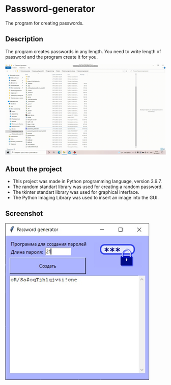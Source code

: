 # Password-generator
The program for creating passwords.

## Description
The program creates passwords in any length. You need to write length of password and the program create it for you.

![Gif Password generator ](https://github.com/P-Konstantin/Password-generator/blob/master/readme_assets/password_generator.gif)

## About the project
* This project was made in Python programming language, version 3.9.7.
* The random standart library was used for creating a random password.
* The tkinter standart library was used for graphical interface.
* The Python Imaging Library was used to insert an image into the GUI.

## Screenshot

![Image Password generator](https://github.com/P-Konstantin/Password-generator/blob/master/readme_assets/password_genetator.jpg)
